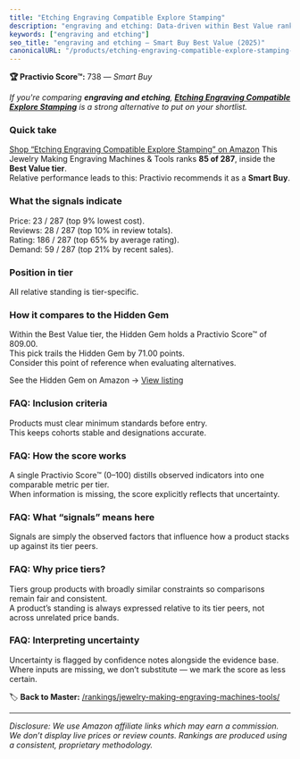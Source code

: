 ```yaml
---
title: "Etching Engraving Compatible Explore Stamping"
description: "engraving and etching: Data-driven within Best Value ranking using the Practivio Score™. Positioned by quality, value, demand, findability, momentum."
keywords: ["engraving and etching"]
seo_title: "engraving and etching — Smart Buy Best Value (2025)"
canonicalURL: "/products/etching-engraving-compatible-explore-stamping-B08SQLJS87/"
---
```


**🏆 Practivio Score™:** 738 — _Smart Buy_


*If you're comparing **engraving and etching**, **[Etching Engraving Compatible Explore Stamping](https://www.amazon.com/dp/B08SQLJS87?tag=practivio-20)** is a strong alternative to put on your shortlist.*
### Quick take
[Shop “Etching Engraving Compatible Explore Stamping” on Amazon](https://www.amazon.com/dp/B08SQLJS87?tag=practivio-20)
This Jewelry Making Engraving Machines & Tools ranks **85 of 287**, inside the **Best Value tier**.  
Relative performance leads to this: Practivio recommends it as a **Smart Buy**.

### What the signals indicate
Price: 23 / 287 (top 9% lowest cost).  
Reviews: 28 / 287 (top 10% in review totals).  
Rating: 186 / 287 (top 65% by average rating).  
Demand: 59 / 287 (top 21% by recent sales).

### Position in tier
All relative standing is tier-specific.

### How it compares to the Hidden Gem
Within the Best Value tier, the Hidden Gem holds a Practivio Score™ of 809.00.  
This pick trails the Hidden Gem by 71.00 points.  
Consider this point of reference when evaluating alternatives.  

See the Hidden Gem on Amazon → [View listing](https://www.amazon.com/dp/B077Y86FKJ?tag=practivio-20)

### FAQ: Inclusion criteria
Products must clear minimum standards before entry.  
This keeps cohorts stable and designations accurate.

### FAQ: How the score works
A single Practivio Score™ (0–100) distills observed indicators into one comparable metric per tier.  
When information is missing, the score explicitly reflects that uncertainty.

### FAQ: What “signals” means here
Signals are simply the observed factors that influence how a product stacks up against its tier peers.

### FAQ: Why price tiers?
Tiers group products with broadly similar constraints so comparisons remain fair and consistent.  
A product’s standing is always expressed relative to its tier peers, not across unrelated price bands.

### FAQ: Interpreting uncertainty
Uncertainty is flagged by confidence notes alongside the evidence base.  
Where inputs are missing, we don’t substitute — we mark the score as less certain.


🏷️ **Back to Master:** [/rankings/jewelry-making-engraving-machines-tools/](/rankings/jewelry-making-engraving-machines-tools/)

---
_Disclosure: We use Amazon affiliate links which may earn a commission. We don’t display live prices or review counts. Rankings are produced using a consistent, proprietary methodology._
